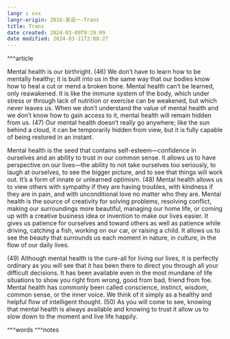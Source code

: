 ```yaml
---
langr : xxx
langr-origin: 2016-英语一-Trans
title: Trans
date created: 2024-03-09T9:29:09
date modified: 2024-03-11T2:08:27
---
```


^^^article

Mental health is our birthright. (46) We don’t have to learn how to be mentally healthy; it is built into us in the same way that our bodies know how to heal a cut or mend a broken bone. Mental health can’t be learned, only reawakened. It is like the immune system of the body, which under stress or through lack of nutrition or exercise can be weakened, but which never leaves us. When we don’t understand the value of mental health and we don’t know how to gain access to it, mental health will remain hidden from us. (47) Our mental health doesn’t really go anywhere; like the sun behind a cloud, it can be temporarily hidden from view, but it is fully capable of being restored in an instant.

Mental health is the seed that contains self-esteem—confidence in ourselves and an ability to trust in our common sense. It allows us to have perspective on our lives—the ability to not take ourselves too seriously, to laugh at ourselves, to see the bigger picture, and to see that things will work out. It’s a form of innate or unlearned optimism. (48) Mental health allows us to view others with sympathy if they are having troubles, with kindness if they are in pain, and with unconditional love no matter who they are. Mental health is the source of creativity for solving problems, resolving conflict, making our surroundings more beautiful, managing our home life, or coming up with a creative business idea or invention to make our lives easier. It gives us patience for ourselves and toward others as well as patience while driving, catching a fish, working on our car, or raising a child. It allows us to see the beauty that surrounds us each moment in nature, in culture, in the flow of our daily lives.

(49) Although mental health is the cure-all for living our lives, it is perfectly ordinary as you will see that it has been there to direct you through all your difficult decisions. It has been available even in the most mundane of life situations to show you right from wrong, good from bad, friend from foe. Mental health has commonly been called conscience, instinct, wisdom, common sense, or the inner voice. We think of it simply as a healthy and helpful flow of intelligent thought. (50) As you will come to see, knowing that mental health is always available and knowing to trust it allow us to slow down to the moment and live life happily.




^^^words
^^^notes
